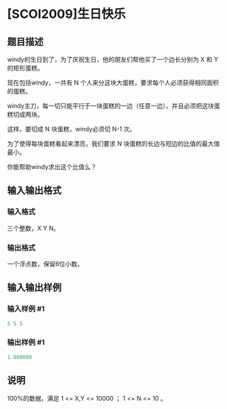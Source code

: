 # [SCOI2009]生日快乐

## 题目描述

windy的生日到了，为了庆祝生日，他的朋友们帮他买了一个边长分别为 X 和 Y 的矩形蛋糕。

现在包括windy，一共有 N 个人来分这块大蛋糕，要求每个人必须获得相同面积的蛋糕。

windy主刀，每一切只能平行于一块蛋糕的一边（任意一边），并且必须把这块蛋糕切成两块。

这样，要切成 N 块蛋糕，windy必须切 N-1 次。

为了使得每块蛋糕看起来漂亮，我们要求 N 块蛋糕的长边与短边的比值的最大值最小。

你能帮助windy求出这个比值么？

## 输入输出格式

### 输入格式

三个整数，X Y N。

### 输出格式

一个浮点数，保留6位小数。

## 输入输出样例

### 输入样例 #1

```cpp
5 5 5
```


### 输出样例 #1

```cpp
1.800000
```


## 说明

100%的数据，满足 1 <= X,Y <= 10000 ； 1 <= N <= 10 。

